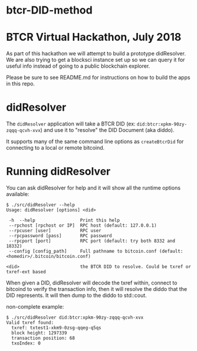 # btcr-DID-method

# BTCR Virtual Hackathon, July 2018

As part of this hackathon we will attempt to build a prototype
didResolver. We are also trying to get a blocksci instance set up so we
can query it for useful info instead of going to a public blockchain
explorer.

Please be sure to see README.md for instructions on how to build the apps
in this repo.

# didResolver

The `didResolver` application will take a BTCR DID (ex:
`did:btcr:xpkm-90zy-zqqq-qcvh-xvx`) and use it to "resolve" the DID Document
(aka diddo).

It supports many of the same command line options as `createBtcrDid` for
connecting to a local or remote bitcoind.

# Running didResolver

You can ask didResolver for help and it will show all the runtime options
available:

```
$ ./src/didResolver --help
Usage: didResolver [options] <did>

 -h  --help                 Print this help
 --rpchost [rpchost or IP]  RPC host (default: 127.0.0.1)
 --rpcuser [user]           RPC user
 --rpcpassword [pass]       RPC password
 --rpcport [port]           RPC port (default: try both 8332 and 18332)
 --config [config_path]     Full pathname to bitcoin.conf (default: <homedir>/.bitcoin/bitcoin.conf)

<did>                       the BTCR DID to resolve. Could be txref or txref-ext based
```

When given a DID, didResolver will decode the txref within, connect to
bitcoind to verify the transaction info, then it will resolve the diddo
that the DID represents. It will then dump to the diddo to std::cout.

non-complete example:
```
$ ./src/didResolver did:btcr:xpkm-90zy-zqqq-qcvh-xvx
Valid txref found:
  txref: txtest1-xkm9-0zsg-qqeg-q5qs
  block height: 1297339
  transaction position: 68
  txoIndex: 0
```
